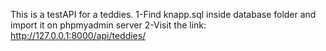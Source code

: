 This is a testAPI for a teddies.
1-Find knapp.sql inside database folder and import it on phpmyadmin server
2-Visit the link: <a href='http://127.0.0.1:8000/api/teddies/'>http://127.0.0.1:8000/api/teddies/ </a>
